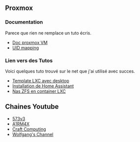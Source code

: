 

## Proxmox

### Documentation 

Parece que rien ne remplace un tuto écris. 

- [Doc proxmox VM](https://pve.proxmox.com/pve-docs/pve-admin-guide.html#qm_virtual_machines_settings)
- [UID mapping](https://itsembedded.com/sysadmin/proxmox_bind_unprivileged_lxc/)

### Lien vers des Tutos

Voici quelques tuto trouvé sur le net que j'ai utilisé avec succes. 

- [Template LXC avec desktop](https://forum.proxmox.com/threads/how-to-create-a-template-for-lxc-ubuntu-desktop-with-sound.73695/)
- [Installation de Home Assistant](https://forum.proxmox.com/threads/guide-install-home-assistant-os-in-a-vm.143251/)
- [Nas ZFS en container LXC](https://www.youtube.com/watch?si=uNb3HVNwdK8xJMQQ&v=I7nfSCNKeck&feature=youtu.be)

## Chaines Youtube

- [573v3](https://www.youtube.com/@513v3/)
- [A1RM4X](https://www.youtube.com/@A1RM4X)
- [Craft Computing](https://www.youtube.com/@CraftComputing)
- [Wolfgang's Channel](https://www.youtube.com/@WolfgangsChannel)

